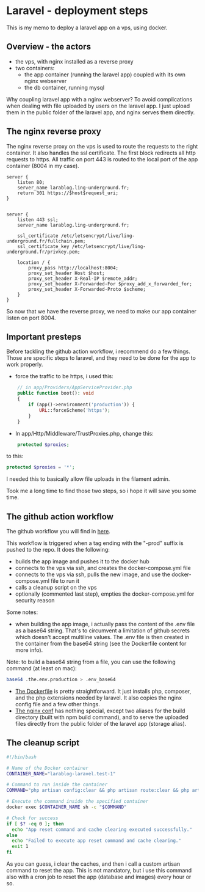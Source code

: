 # Laravel - deployment steps

This is my memo to deploy a laravel app on a vps, using docker.

## Overview - the actors

- the vps, with nginx installed as a reverse proxy
- two containers:
  - the app container (running the laravel app) coupled with its own nginx webserver
  - the db container, running mysql

Why coupling laravel app with a nginx webserver?
To avoid complications when dealing with file uploaded by users on the laravel app. I just upload them in the public folder of the laravel app, and nginx serves them directly.

## The nginx reverse proxy

The nginx reverse proxy on the vps is used to route the requests to the right container.
It also handles the ssl certificate.
The first block redirects all http requests to https.
All traffic on port 443 is routed to the local port of the app container (8004 in my case).

```nginx
server {
    listen 80;
    server_name larablog.ling-underground.fr;
    return 301 https://$host$request_uri;
}


server {
    listen 443 ssl;
    server_name larablog.ling-underground.fr;

    ssl_certificate /etc/letsencrypt/live/ling-underground.fr/fullchain.pem;
    ssl_certificate_key /etc/letsencrypt/live/ling-underground.fr/privkey.pem;

    location / {
        proxy_pass http://localhost:8004;
        proxy_set_header Host $host;
        proxy_set_header X-Real-IP $remote_addr;
        proxy_set_header X-Forwarded-For $proxy_add_x_forwarded_for;
        proxy_set_header X-Forwarded-Proto $scheme;
    }
}

```

So now that we have the reverse proxy, we need to make our app container listen on port 8004.

## Important presteps

Before tackling the github action workflow, i recommend do a few things.
Those are specific steps to laravel, and they need to be done for the app to work properly.

- force the traffic to be https, i used this:

```php
    // in app/Providers/AppServiceProvider.php
    public function boot(): void
    {
        if (app()->environment('production')) {
            URL::forceScheme('https');
        }
    }
```

- In app/Http/Middleware/TrustProxies.php, change this:

```php
    protected $proxies;
```

to this:

```php
protected $proxies = '*';
```

I needed this to basically allow file uploads in the filament admin.

Took me a long time to find those two steps, so i hope it will save you some time.

## The github action workflow

The github workflow you will find in [here](.github/workflows/build-push-deploy-prod-laravel.yml).

This workflow is triggered when a tag ending with the "-prod" suffix is pushed to the repo.
It does the following:

- builds the app image and pushes it to the docker hub
- connects to the vps via ssh, and creates the docker-compose.yml file
- connects to the vps via ssh, pulls the new image, and use the docker-compose.yml file to run it
- calls a cleanup script on the vps
- optionally (commented last step), empties the docker-compose.yml for security reason

Some notes:

- when building the app image, i actually pass the content of the .env file as a base64 string. That's to circumvent a limitation of github secrets which doesn't accept multiline values. The .env file is then created in the container from the base64 string (see the Dockerfile content for more info).

Note: to build a base64 string from a file, you can use the following command (at least on mac):

```bash
base64 .the.env.production > .env_base64
```

- [The Dockerfile](apps/laravel/Dockerfile) is pretty straightforward. It just installs php, composer, and the php extensions needed by laravel. It also copies the nginx config file and a few other things.
- [The nginx conf](apps/laravel/nginx.docker.conf) has nothing special, except two aliases for the build directory (built with npm build command), and to serve the uploaded files directly from the public folder of the laravel app (storage alias).

## The cleanup script

```bash
#!/bin/bash

# Name of the Docker container
CONTAINER_NAME="larablog-laravel.test-1"

# Command to run inside the container
COMMAND="php artisan config:clear && php artisan route:clear && php artisan view:clear && php artisan app:reset-app"

# Execute the command inside the specified container
docker exec $CONTAINER_NAME sh -c "$COMMAND"

# Check for success
if [ $? -eq 0 ]; then
  echo "App reset command and cache clearing executed successfully."
else
  echo "Failed to execute app reset command and cache clearing."
  exit 1
fi
```

As you can guess, i clear the caches, and then i call a custom artisan command to reset the app. This is not mandatory, but i use this command also with a cron job to reset the app (database and images) every hour or so.
